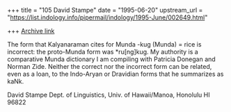 +++
title = "105 David Stampe"
date = "1995-06-20"
upstream_url = "https://list.indology.info/pipermail/indology/1995-June/002649.html"

+++
[Archive link](https://list.indology.info/pipermail/indology/1995-June/002649.html)

The form that Kalyanaraman cites for Munda
	-kug (Munda) = rice
is incorrect: the proto-Munda form was *ru[ng]kug.  My authority is
a comparative Munda dictionary I am compiling with Patricia Donegan
and Norman Zide.  Neither the correct nor the incorrect form can be
related, even as a loan, to the Indo-Aryan or Dravidian forms that
he summarizes as kaNk.

David Stampe
Dept. of Linguistics, Univ. of Hawaii/Manoa, Honolulu HI 96822





